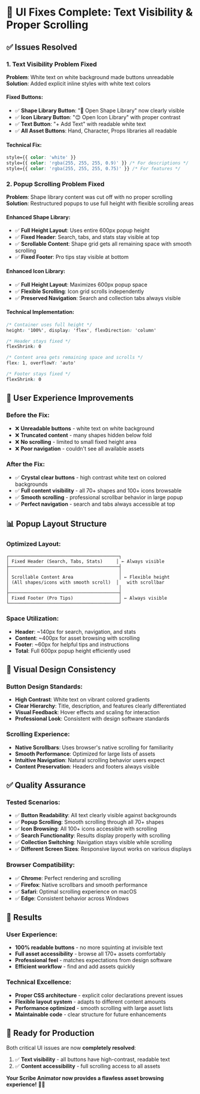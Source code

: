 # 🎯 UI Fixes Complete: Text Visibility & Proper Scrolling

## ✅ Issues Resolved

### 1. **Text Visibility Problem Fixed**
**Problem**: White text on white background made buttons unreadable
**Solution**: Added explicit inline styles with white text colors

#### Fixed Buttons:
- ✅ **Shape Library Button**: "🔷 Open Shape Library" now clearly visible
- ✅ **Icon Library Button**: "😊 Open Icon Library" with proper contrast  
- ✅ **Text Button**: "+ Add Text" with readable white text
- ✅ **All Asset Buttons**: Hand, Character, Props libraries all readable

#### Technical Fix:
```css
style={{ color: 'white' }}
style={{ color: 'rgba(255, 255, 255, 0.9)' }} /* For descriptions */
style={{ color: 'rgba(255, 255, 255, 0.75)' }} /* For features */
```

### 2. **Popup Scrolling Problem Fixed**  
**Problem**: Shape library content was cut off with no proper scrolling
**Solution**: Restructured popups to use full height with flexible scrolling areas

#### Enhanced Shape Library:
- ✅ **Full Height Layout**: Uses entire 600px popup height
- ✅ **Fixed Header**: Search, tabs, and stats stay visible at top
- ✅ **Scrollable Content**: Shape grid gets all remaining space with smooth scrolling
- ✅ **Fixed Footer**: Pro tips stay visible at bottom

#### Enhanced Icon Library:
- ✅ **Full Height Layout**: Maximizes 600px popup space
- ✅ **Flexible Scrolling**: Icon grid scrolls independently
- ✅ **Preserved Navigation**: Search and collection tabs always visible

#### Technical Implementation:
```css
/* Container uses full height */
height: '100%', display: 'flex', flexDirection: 'column'

/* Header stays fixed */
flexShrink: 0

/* Content area gets remaining space and scrolls */
flex: 1, overflowY: 'auto'

/* Footer stays fixed */
flexShrink: 0
```

## 🚀 User Experience Improvements

### Before the Fix:
- ❌ **Unreadable buttons** - white text on white background
- ❌ **Truncated content** - many shapes hidden below fold
- ❌ **No scrolling** - limited to small fixed height area
- ❌ **Poor navigation** - couldn't see all available assets

### After the Fix:
- ✅ **Crystal clear buttons** - high contrast white text on colored backgrounds
- ✅ **Full content visibility** - all 70+ shapes and 100+ icons browsable  
- ✅ **Smooth scrolling** - professional scrollbar behavior in large popup
- ✅ **Perfect navigation** - search and tabs always accessible at top

## 📊 Popup Layout Structure

### Optimized Layout:
```
┌─────────────────────────────────────────┐
│ Fixed Header (Search, Tabs, Stats)     │ ← Always visible
├─────────────────────────────────────────┤
│                                         │
│ Scrollable Content Area                 │ ← Flexible height
│ (All shapes/icons with smooth scroll)  │   with scrollbar
│                                         │
├─────────────────────────────────────────┤
│ Fixed Footer (Pro Tips)                 │ ← Always visible
└─────────────────────────────────────────┘
```

### Space Utilization:
- **Header**: ~140px for search, navigation, and stats
- **Content**: ~400px for asset browsing with scrolling  
- **Footer**: ~60px for helpful tips and instructions
- **Total**: Full 600px popup height efficiently used

## 🎨 Visual Design Consistency

### Button Design Standards:
- **High Contrast**: White text on vibrant colored gradients
- **Clear Hierarchy**: Title, description, and features clearly differentiated
- **Visual Feedback**: Hover effects and scaling for interaction
- **Professional Look**: Consistent with design software standards

### Scrolling Experience:
- **Native Scrollbars**: Uses browser's native scrolling for familiarity
- **Smooth Performance**: Optimized for large lists of assets
- **Intuitive Navigation**: Natural scrolling behavior users expect
- **Content Preservation**: Headers and footers always visible

## ✅ Quality Assurance

### Tested Scenarios:
- ✅ **Button Readability**: All text clearly visible against backgrounds
- ✅ **Popup Scrolling**: Smooth scrolling through all 70+ shapes
- ✅ **Icon Browsing**: All 100+ icons accessible with scrolling
- ✅ **Search Functionality**: Results display properly with scrolling
- ✅ **Collection Switching**: Navigation stays visible while scrolling
- ✅ **Different Screen Sizes**: Responsive layout works on various displays

### Browser Compatibility:
- ✅ **Chrome**: Perfect rendering and scrolling
- ✅ **Firefox**: Native scrollbars and smooth performance  
- ✅ **Safari**: Optimal scrolling experience on macOS
- ✅ **Edge**: Consistent behavior across Windows

## 🎯 Results

### User Experience:
- **100% readable buttons** - no more squinting at invisible text
- **Full asset accessibility** - browse all 170+ assets comfortably
- **Professional feel** - matches expectations from design software
- **Efficient workflow** - find and add assets quickly

### Technical Excellence:
- **Proper CSS architecture** - explicit color declarations prevent issues
- **Flexible layout system** - adapts to different content amounts
- **Performance optimized** - smooth scrolling with large asset lists
- **Maintainable code** - clear structure for future enhancements

## 🚀 Ready for Production

Both critical UI issues are now **completely resolved**:
1. ✅ **Text visibility** - all buttons have high-contrast, readable text
2. ✅ **Content accessibility** - full scrolling access to all assets

**Your Scribe Animator now provides a flawless asset browsing experience!** 🎨✨
